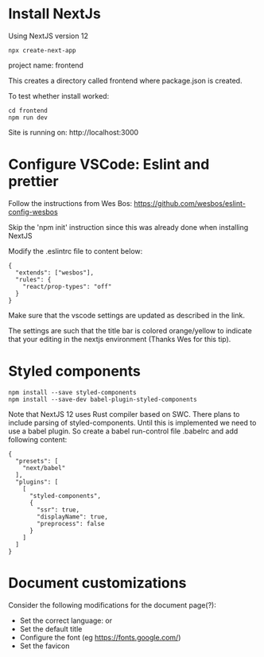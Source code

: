 # Install NextJs

Using NextJS version 12

    npx create-next-app

project name: frontend

This creates a directory called frontend where package.json is created.

To test whether install worked:

    cd frontend
    npm run dev

Site is running on: http://localhost:3000

# Configure VSCode: Eslint and prettier

Follow the instructions from Wes Bos:
https://github.com/wesbos/eslint-config-wesbos

Skip the 'npm init' instruction since this was already done when installing NextJS

Modify the .eslintrc file to content below:

    {
      "extends": ["wesbos"],
      "rules": {
        "react/prop-types": "off"
      }
    }

Make sure that the vscode settings are updated as described in the link.

The settings are such that the title bar is colored orange/yellow to indicate that your editing in the nextjs environment (Thanks Wes for this tip).

# Styled components

    npm install --save styled-components
    npm install --save-dev babel-plugin-styled-components

Note that NextJS 12 uses Rust compiler based on SWC. There plans to include parsing of styled-components. Until this is implemented we need to use a babel plugin. So create a babel run-control file .babelrc and add following content:

    {
      "presets": [
        "next/babel"
      ],
      "plugins": [
        [
          "styled-components",
          {
            "ssr": true,
            "displayName": true,
            "preprocess": false
          }
        ]
      ]
    }

# Document customizations

Consider the following modifications for the document page(?):

- Set the correct language: <Html lang="en-us"> or <Html lang="nl">
- Set the default title
- Configure the font (eg https://fonts.google.com/)
- Set the favicon
